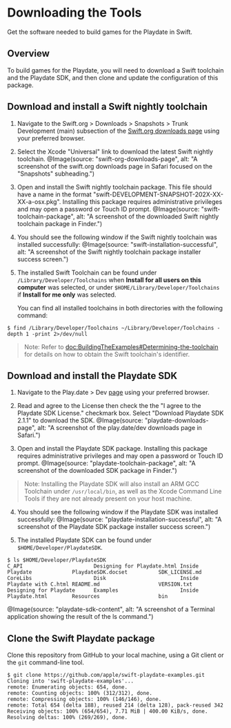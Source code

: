 # Downloading the Tools

Get the software needed to build games for the Playdate in Swift. 

## Overview

To build games for the Playdate, you will need to download a Swift toolchain and the Playdate SDK, and then clone and update the configuration of this package.  

## Download and install a Swift nightly toolchain

1. Navigate to the Swift.org > Downloads > Snapshots > Trunk Development (main) subsection of the [Swift.org downloads page](https://www.swift.org/download/#snapshots) using your preferred browser.
2. Select the Xcode "Universal" link to download the latest Swift nightly toolchain.
@Image(source: "swift-org-downloads-page", alt: "A screenshot of the swift.org downloads page in Safari focused on the \"Snapshots\" subheading.")

3. Open and install the Swift nightly toolchain package. This file should have a name in the format "swift-DEVELOPMENT-SNAPSHOT-202X-XX-XX-a-osx.pkg". Installing this package requires administrative privileges and may open a password or Touch ID prompt.
@Image(source: "swift-toolchain-package", alt: "A screenshot of the downloaded Swift nightly toolchain package in Finder.")

4. You should see the following window if the Swift nightly toolchain was installed successfully: 
@Image(source: "swift-installation-successful", alt: "A screenshot of the Swift nightly toolchain package installer success screen.")

5. The installed Swift Toolchain can be found under `/Library/Developer/Toolchains` when **Install for all users on this computer** was selected, or under `$HOME/Library/Developer/Toolchains` if **Install for me only** was selected.
    
    You can find all installed toolchains in both directories with the following command:

```console
$ find /Library/Developer/Toolchains ~/Library/Developer/Toolchains -depth 1 -print 2>/dev/null
```

> Note: Refer to <doc:BuildingTheExamples#Determining-the-toolchain> for details on how to obtain the Swift toolchain's identifier.

## Download and install the Playdate SDK
 
1. Navigate to the Play.date > Dev [page](https://play.date/dev/) using your preferred browser.

2. Read and agree to the License then check the the "I agree to the Playdate SDK License." checkmark box. Select "Download Playdate SDK 2.1.1" to download the SDK.
@Image(source: "playdate-downloads-page", alt: "A screenshot of the play.date/dev downloads page in Safari.")

3. Open and install the Playdate SDK package. Installing this package requires administrative privileges and may open a password or Touch ID prompt.
@Image(source: "playdate-toolchain-package", alt: "A screenshot of the downloaded SDK package in Finder.")

> Note: Installing the Playdate SDK will also install an ARM GCC Toolchain under `/usr/local/bin`, as well as the Xcode Command Line Tools if they are not already present on your host machine.

4. You should see the following window if the Playdate SDK was installed successfully: 
@Image(source: "playdate-installation-successful", alt: "A screenshot of the Playdate SDK package installer success screen.")

5. The installed Playdate SDK can be found under `$HOME/Developer/PlaydateSDK`.
```console
$ ls $HOME/Developer/PlaydateSDK
C_API                       Designing for Playdate.html Inside Playdate             PlaydateSDK.docset          SDK_LICENSE.md
CoreLibs                    Disk                        Inside Playdate with C.html README.md                   VERSION.txt
Designing for Playdate      Examples                    Inside Playdate.html        Resources                   bin
```
@Image(source: "playdate-sdk-content", alt: "A screenshot of a Terminal application showing the result of the ls command.")

## Clone the Swift Playdate package

Clone this repository from GitHub to your local machine, using a Git client or the `git` command-line tool.

```console
$ git clone https://github.com/apple/swift-playdate-examples.git
Cloning into 'swift-playdate-examples'...
remote: Enumerating objects: 654, done.
remote: Counting objects: 100% (312/312), done.
remote: Compressing objects: 100% (146/146), done.
remote: Total 654 (delta 188), reused 214 (delta 128), pack-reused 342
Receiving objects: 100% (654/654), 7.71 MiB | 400.00 KiB/s, done.
Resolving deltas: 100% (269/269), done.
```

